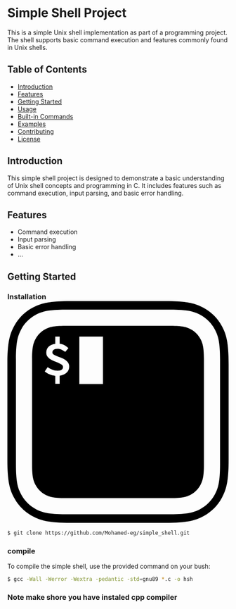 # Simple Shell Project

This is a simple Unix shell implementation as part of a programming project. The shell supports basic command execution and features commonly found in Unix shells.

## Table of Contents

- [Introduction](#introduction)
- [Features](#features)
- [Getting Started](#getting-started)
- [Usage](#usage)
- [Built-in Commands](#built-in-commands)
- [Examples](#examples)
- [Contributing](#contributing)
- [License](#license)

## Introduction

This simple shell project is designed to demonstrate a basic understanding of Unix shell concepts and programming in C. It includes features such as command execution, input parsing, and basic error handling.

## Features

- Command execution
- Input parsing
- Basic error handling
- ...

## Getting Started
### Installation<svg role="img" viewBox="0 0 24 24" xmlns="http://www.w3.org/2000/svg"><title>iTerm2</title><path d="m7.806 3.845h2.563v5.126h-2.563zm-1.531 1.65c-.14-.104-.272-.183-.397-.239-.126-.056-.28-.084-.463-.084-.167 0-.298.034-.391.102-.094.067-.141.161-.141.28 0 .092.045.168.135.227.089.06.202.117.337.17.135.054.282.11.439.168.157.057.304.128.439.212.135.083.248.186.337.307.09.121.135.274.135.457 0 .255-.091.471-.272.648s-.435.289-.761.337v.878h-.478v-.866c-.207-.02-.412-.073-.615-.158-.203-.086-.378-.19-.526-.314l.311-.471c.171.115.344.209.519.28.176.072.367.108.574.108.191 0 .335-.036.433-.108.097-.071.146-.167.146-.286 0-.104-.045-.189-.135-.257-.089-.068-.202-.13-.337-.188s-.281-.116-.436-.173c-.155-.058-.3-.129-.436-.212-.135-.084-.247-.184-.337-.302-.09-.117-.134-.266-.134-.445 0-.258.087-.469.262-.633.176-.163.412-.264.711-.304v-.782h.478v.776c.211.024.391.078.54.161.149.084.286.187.409.311zm-2.165-2.442c-.456.244-.813.601-1.057 1.057s-.373.908-.373 2.154v11.472c0 1.246.129 1.698.373 2.154s.601.813 1.057 1.057.908.373 2.154.373h11.472c1.246 0 1.698-.129 2.154-.373s.813-.601 1.057-1.057.373-.908.373-2.154v-11.472c0-1.246-.129-1.698-.373-2.154s-.601-.813-1.057-1.057-.908-.373-2.154-.373h-11.472c-1.246 0-1.698.129-2.154.373zm2.199-2.121h11.382c1.87 0 2.548.195 3.231.56.684.366 1.22.902 1.586 1.586.365.683.56 1.361.56 3.231v11.382c0 1.87-.195 2.548-.56 3.231-.366.684-.902 1.22-1.586 1.586-.683.365-1.361.56-3.231.56h-11.382c-1.87 0-2.548-.195-3.231-.56-.684-.366-1.22-.902-1.586-1.586-.365-.683-.56-1.361-.56-3.231v-11.382c0-1.87.195-2.548.56-3.231.366-.684.902-1.22 1.586-1.586.683-.365 1.361-.56 3.231-.56zm-3.567-.216c-.874.467-1.559 1.152-2.026 2.026-.467.873-.716 1.739-.716 4.128v10.26c0 2.389.249 3.255.716 4.128.467.874 1.152 1.559 2.026 2.026.873.467 1.739.716 4.128.716h10.26c2.389 0 3.255-.249 4.128-.716.874-.467 1.559-1.152 2.026-2.026.467-.873.716-1.739.716-4.128v-10.26c0-2.389-.249-3.255-.716-4.128-.467-.874-1.152-1.559-2.026-2.026-.873-.467-1.739-.716-4.128-.716h-10.26c-2.389 0-3.255.249-4.128.716z"/></svg>

```bash
$ git clone https://github.com/Mohamed-eg/simple_shell.git
```
### compile
To compile the simple shell, use the provided command on your bush:

```bash
$ gcc -Wall -Werror -Wextra -pedantic -std=gnu89 *.c -o hsh
```
### Note make shore you have instaled cpp compiler

